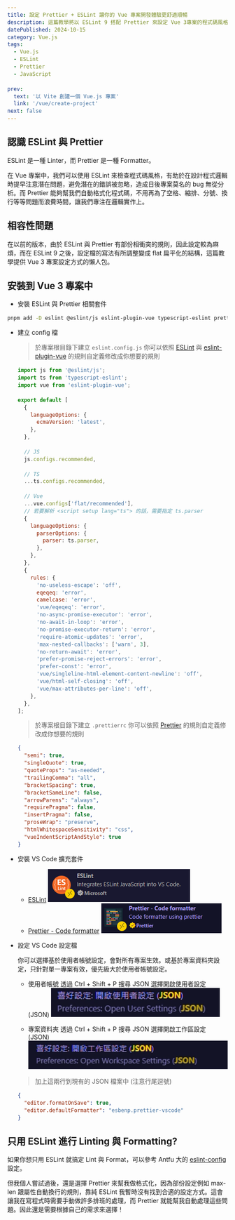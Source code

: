 ```yaml
---
title: 設定 Prettier + ESLint 讓你的 Vue 專案開發體驗更舒適順暢
description: 這篇教學將以 ESLint 9 搭配 Prettier 來設定 Vue 3專案的程式碼風格檢查與自動格式化。
datePublished: 2024-10-15
category: Vue.js
tags:
  - Vue.js
  - ESLint
  - Prettier
  - JavaScript

prev:
  text: '以 Vite 創建一個 Vue.js 專案'
  link: '/vue/create-project'
next: false
---
```


## 認識 ESLint 與 Prettier

ESLint 是一種 Linter，而 Prettier 是一種 Formatter。

在 Vue 專案中，我們可以使用 ESLint 來檢查程式碼風格，有助於在設計程式邏輯時提早注意潛在問題，避免潛在的錯誤被忽略，造成日後專案莫名的 bug 無從分析。而 Prettier 能夠幫我們自動格式化程式碼，不用再為了空格、縮排、分號、換行等等問題而浪費時間，讓我們專注在邏輯實作上。

## 相容性問題

在以前的版本，由於 ESLint 與 Prettier 有部份相衝突的規則，因此設定較為麻煩，而在 ESLint 9 之後，設定檔的寫法有所調整變成 flat 扁平化的結構，這篇教學提供 Vue 3 專案設定方式的懶人包。

## 安裝到 Vue 3 專案中

- 安裝 ESLint 與 Prettier 相關套件

```bash
pnpm add -D eslint @eslint/js eslint-plugin-vue typescript-eslint prettier
```

- 建立 config 檔

  > 於專案根目錄下建立 `eslint.config.js`
  > 你可以依照 [ESLint](https://eslint.org/docs/latest/rules/) 與 [eslint-plugin-vue](https://eslint.vuejs.org/rules/) 的規則自定義修改成你想要的規則

  ```js
  import js from '@eslint/js';
  import ts from 'typescript-eslint';
  import vue from 'eslint-plugin-vue';

  export default [
    {
      languageOptions: {
        ecmaVersion: 'latest',
      },
    },

    // JS
    js.configs.recommended,

    // TS
    ...ts.configs.recommended,

    // Vue
    ...vue.configs['flat/recommended'],
    // 若要解析 <script setup lang="ts"> 的話，需要指定 ts.parser
    {
      languageOptions: {
        parserOptions: {
          parser: ts.parser,
        },
      },
    },
    {
      rules: {
        'no-useless-escape': 'off',
        eqeqeq: 'error',
        camelcase: 'error',
        'vue/eqeqeq': 'error',
        'no-async-promise-executor': 'error',
        'no-await-in-loop': 'error',
        'no-promise-executor-return': 'error',
        'require-atomic-updates': 'error',
        'max-nested-callbacks': ['warn', 3],
        'no-return-await': 'error',
        'prefer-promise-reject-errors': 'error',
        'prefer-const': 'error',
        'vue/singleline-html-element-content-newline': 'off',
        'vue/html-self-closing': 'off',
        'vue/max-attributes-per-line': 'off',
      },
    },
  ];
  ```

  > 於專案根目錄下建立 `.prettierrc`
  > 你可以依照 [Prettier](https://prettier.io/docs/en/options) 的規則自定義修改成你想要的規則

  ```json
  {
    "semi": true,
    "singleQuote": true,
    "quoteProps": "as-needed",
    "trailingComma": "all",
    "bracketSpacing": true,
    "bracketSameLine": false,
    "arrowParens": "always",
    "requirePragma": false,
    "insertPragma": false,
    "proseWrap": "preserve",
    "htmlWhitespaceSensitivity": "css",
    "vueIndentScriptAndStyle": true
  }
  ```

- 安裝 VS Code 擴充套件

  - [ESLint](https://marketplace.visualstudio.com/items?itemName=dbaeumer.vscode-eslint)
    ![alt text](image.png)
  - [Prettier - Code formatter](https://marketplace.visualstudio.com/items?itemName=esbenp.prettier-vscode)
    ![alt text](image-1.png)

- 設定 VS Code 設定檔

  你可以選擇基於使用者帳號設定，會對所有專案生效。或基於專案資料夾設定，只針對單一專案有效，優先級大於使用者帳號設定。

  - 使用者帳號
    透過 Ctrl + Shift + P 搜尋 JSON 選擇開啟使用者設定 (JSON)
    ![alt text](image-2.png)

  - 專案資料夾
    透過 Ctrl + Shift + P 搜尋 JSON 選擇開啟工作區設定 (JSON)
    ![alt text](image-3.png)

  > 加上這兩行到現有的 JSON 檔案中 (注意行尾逗號)

  ```json
  {
    "editor.formatOnSave": true,
    "editor.defaultFormatter": "esbenp.prettier-vscode"
  }
  ```

## 只用 ESLint 進行 Linting 與 Formatting?

如果你想只用 ESLint 就搞定 Lint 與 Format，可以參考 Antfu 大的 [eslint-config](https://github.com/antfu/eslint-config) 設定。

但我個人嘗試過後，還是選擇 Prettier 來幫我做格式化，因為部份設定例如 max-len 跟屬性自動換行的規則，靠純 ESLint 我暫時沒有找到合適的設定方式。這會讓我在寫程式時需要手動做許多排班的處理，而 Prettier 就能幫我自動處理這些問題。因此還是需要根據自己的需求來選擇！
